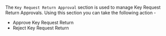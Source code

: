 The ```Key Request Return Approval``` section is used to manage Key Request Return Approvals.
Using this section you can take the following action -
</br>
- Approve Key Request Return
- Reject Key Request Return
</br></br>